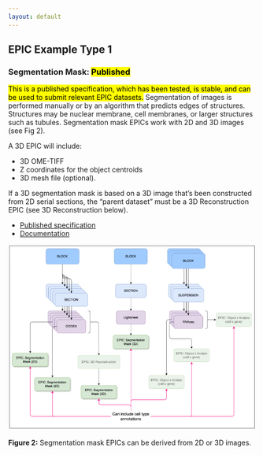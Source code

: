 ```yaml
---
layout: default
---
```


## EPIC Example Type 1
### Segmentation Mask: <mark>Published</mark>

<mark>This is a published specification, which has been tested, is stable, and can be used to submit relevant EPIC datasets.</mark>
Segmentation of images is performed manually or by an algorithm that predicts edges of structures. Structures may be nuclear membrane, cell membranes, or larger structures such as tubules. Segmentation mask EPICs work with 2D and 3D images (see Fig 2). 

A 3D EPIC will include:
- 3D OME-TIFF
- Z coordinates for the object centroids
- 3D mesh file (optional).

If a 3D segmentation mask is based on a 3D image that’s been constructed from 2D serial sections, the “parent dataset” must be a 3D Reconstruction EPIC (see 3D Reconstruction below).

- [Published specification](https://hubmapconsortium.github.io/ingest-validation-tools/segmentation-mask/current/)
- [Documentation](https://docs.google.com/document/d/1LgQ509UOoZsY-sZO1cBFtqxWbo3jLGyCVy-_mssBVMw/edit?tab=t.0#heading=h.1u82i4axggee)

![EPICs - Figure 2](EPICs-Fig2.png)

**Figure 2:** Segmentation mask EPICs can be derived from 2D or 3D images.
